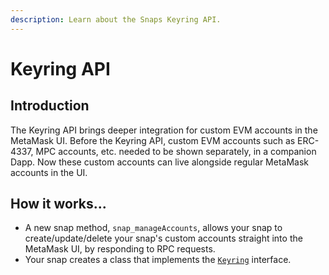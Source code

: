 ```yaml
---
description: Learn about the Snaps Keyring API.
---
```


# Keyring API

## Introduction

The Keyring API brings deeper integration for custom EVM accounts in the MetaMask UI. Before the Keyring API, custom EVM accounts such as ERC-4337, MPC accounts, etc. needed to be shown separately, in a companion Dapp. Now these custom accounts can live alongside regular MetaMask accounts in the UI.

## How it works...

- A new snap method, `snap_manageAccounts`, allows your snap to create/update/delete your snap's custom accounts straight into the MetaMask UI, by responding to RPC requests.
- Your snap creates a class that implements the [`Keyring`](../reference/keyring-api/modules.md#keyring) interface.